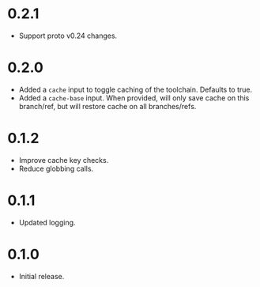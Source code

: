 # 0.2.1

- Support proto v0.24 changes.

# 0.2.0

- Added a `cache` input to toggle caching of the toolchain. Defaults to true.
- Added a `cache-base` input. When provided, will only save cache on this branch/ref, but will
  restore cache on all branches/refs.

# 0.1.2

- Improve cache key checks.
- Reduce globbing calls.

# 0.1.1

- Updated logging.

# 0.1.0

- Initial release.
